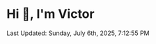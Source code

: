<h1>Hi 👋, I'm Victor </h1>

<!--RECENT_ACTIVITY:start-->
<!--RECENT_ACTIVITY:end-->

<!--RECENT_ACTIVITY:last_update-->
Last Updated: Sunday, July 6th, 2025, 7:12:55 PM
<!--RECENT_ACTIVITY:last_update_end-->
